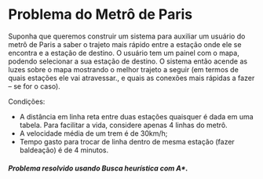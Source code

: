 # Problema do Metrô de Paris

Suponha que queremos construir um sistema para auxiliar um usuário do metrô de Paris a saber o trajeto mais rápido entre a estação onde ele se encontra e a estação de destino. O usuário tem um painel com o mapa, podendo selecionar a sua estação de destino. O sistema então acende as luzes sobre o mapa mostrando o melhor trajeto a seguir (em termos de quais estações ele vai atravessar., e quais as conexões mais rápidas a fazer – se for o caso).

Condições:
* A distância em linha reta entre duas estações quaisquer é dada em uma tabela. Para facilitar a vida, considere apenas 4 linhas do metrô.
* A velocidade média de um trem é de 30km/h;
* Tempo gasto para trocar de linha dentro de mesma estação (fazer baldeação) é de
4 minutos.

##### Problema resolvido usando Busca heurística com A*.
